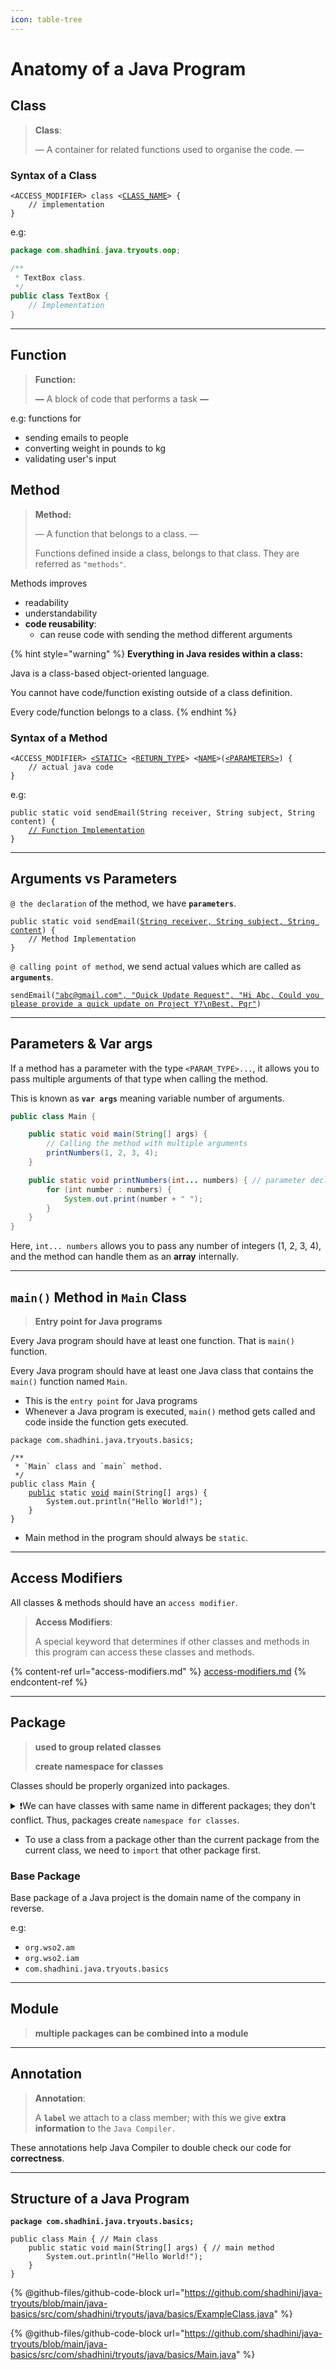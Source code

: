 ```yaml
---
icon: table-tree
---
```


# Anatomy of a Java Program

## Class

> **Class**:
>
> — A container for related functions used to organise the code. —&#x20;

### Syntax of a Class

<pre class="language-java"><code class="lang-java">&#x3C;ACCESS_MODIFIER> class &#x3C;<a data-footnote-ref href="#user-content-fn-1">CLASS_NAME</a>> {
    // implementation
}
</code></pre>

e.g:

```java
package com.shadhini.java.tryouts.oop;

/**
 * TextBox class.
 */
public class TextBox {
    // Implementation
}
```

***

## Function

> **Function:**&#x20;
>
> **—** A block of code that performs a task **—**&#x20;

e.g: functions for&#x20;

* sending emails to people&#x20;
* converting weight in pounds to kg
* validating user's input



## Method

> **Method:**
>
> — A function that belongs to a class. —&#x20;
>
> Functions defined inside a class, belongs to that class. They are referred as `"methods"`.



Methods improves&#x20;

* readability
* understandability&#x20;
* **code reusability**:&#x20;
  * can reuse code with sending the method different arguments



{% hint style="warning" %}
**Everything in Java resides within a class:**

Java is a class-based object-oriented language.&#x20;

You cannot have code/function existing outside of a class definition.

Every code/function belongs to a class.
{% endhint %}

### Syntax of a Method

<pre class="language-java"><code class="lang-java">&#x3C;ACCESS_MODIFIER> <a data-footnote-ref href="#user-content-fn-2">&#x3C;STATIC></a> &#x3C;<a data-footnote-ref href="#user-content-fn-3">RETURN_TYPE</a>> &#x3C;<a data-footnote-ref href="#user-content-fn-4">NAME</a>>(<a data-footnote-ref href="#user-content-fn-5">&#x3C;PARAMETERS></a>) {
    // actual java code
}
</code></pre>

e.g:

<pre class="language-java"><code class="lang-java">public static void sendEmail(String receiver, String subject, String content) {
    <a data-footnote-ref href="#user-content-fn-6">// Function Implementation</a>
}
</code></pre>

***

## Arguments vs Parameters

`@ the declaration` of the method, we have **`parameters`**.

<pre class="language-java"><code class="lang-java">public static void sendEmail(<a data-footnote-ref href="#user-content-fn-7">String receiver, String subject, String content</a>) {
    // Method Implementation
}
</code></pre>

`@ calling point of method`, we send actual values which are called as **`arguments`**.

<pre class="language-java"><code class="lang-java">sendEmail(<a data-footnote-ref href="#user-content-fn-8">"abc@gmail.com", "Quick Update Request", "Hi Abc, Could you please provide a quick update on Project Y?\nBest, Pqr"</a>)
</code></pre>

***

## Parameters & Var args

If a method has a parameter with the type `<PARAM_TYPE>...`, it allows you to pass multiple arguments of that type when calling the method.&#x20;

This is known as **`var args`** meaning variable number of arguments.

```java
public class Main {

    public static void main(String[] args) {
        // Calling the method with multiple arguments
        printNumbers(1, 2, 3, 4);
    }

    public static void printNumbers(int... numbers) { // parameter declaration: var args
        for (int number : numbers) {
            System.out.print(number + " ");
        }
    }
}
```

Here, `int... numbers` allows you to pass any number of integers (1, 2, 3, 4), and the method can handle them as an **array** internally.

***

## `main()` Method in `Main` Class

> **Entry point for Java programs**

Every Java program should have at least one function. That is `main()` function.

Every Java  program should have at least one Java class that contains the `main()` function named `Main`.

* This is the `entry point` for Java programs
* Whenever a Java program is executed, `main()` method gets called and code inside the function gets executed.

<pre class="language-java"><code class="lang-java">package com.shadhini.java.tryouts.basics;

/**
 * `Main` class and `main` method.
 */
public class Main {
    <a data-footnote-ref href="#user-content-fn-9">public</a> static <a data-footnote-ref href="#user-content-fn-10">void</a> main(String[] args) {
        System.out.println("Hello World!");
    }
}
</code></pre>

* Main method in the program should always be `static`.

***

## Access Modifiers

All classes & methods should have an `access modifier`.

> **Access Modifiers**:
>
> A special keyword that determines if other classes and methods in this program can access these classes and methods.

{% content-ref url="access-modifiers.md" %}
[access-modifiers.md](access-modifiers.md)
{% endcontent-ref %}



***

## Package

> **used to group related classes**
>
> **create namespace for classes**

Classes should be properly organized into packages.

<details>

<summary>❗We can have classes with same name in different packages; they don't conflict. Thus, packages create <code>namespace for classes</code>.</summary>

```
Date     from java.util package
Date     from java.sql package
```

</details>

* To use a class from a package other than the current package from the current class, we need to `import` that other  package first.

### **Base Package**

Base package of a Java project is the domain name of the company in reverse.

e.g:&#x20;

* `org.wso2.am`
* `org.wso2.iam`
* `com.shadhini.java.tryouts.basics`

***

## Module

> **multiple packages can be combined into a module**

***

## Annotation

> **Annotation**:
>
> A **`label`** we attach to a class member; with this we give **extra information** to the `Java Compiler.`

These annotations help Java Compiler to double check our code for **correctness**.

***

## Structure of a Java Program

<pre class="language-java"><code class="lang-java"><strong>package com.shadhini.java.tryouts.basics;
</strong>
public class Main { // Main class
    public static void main(String[] args) { // main method
        System.out.println("Hello World!");
    }
}
</code></pre>



{% @github-files/github-code-block url="https://github.com/shadhini/java-tryouts/blob/main/java-basics/src/com/shadhini/tryouts/java/basics/ExampleClass.java" %}

{% @github-files/github-code-block url="https://github.com/shadhini/java-tryouts/blob/main/java-basics/src/com/shadhini/tryouts/java/basics/Main.java" %}





[^1]: use PascalNamingConvention

[^2]: * `static`; if a static method&#x20;
    * nothing otherwise

[^3]: return type; number, DateTime

    e.g:`void` (if don't return anything)

[^4]: use camelNamingConvention

    e.g: sendEmail

[^5]: parameters: used to pass values for the function

    * comma separated list in the format `ReturnType parameterName`

    - parameter names in camelCase

[^6]: commented line; don't get executed

[^7]: parameters

[^8]: arguments

[^9]: accessible from other parts of the program

[^10]: return type; this method won't return any value
